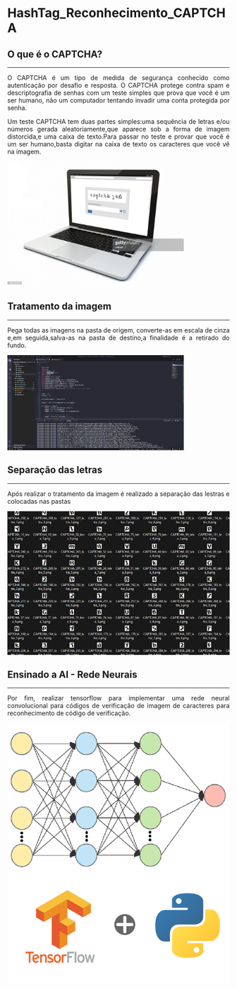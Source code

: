<h1>HashTag_Reconhecimento_CAPTCHA</h1>

<h2>O que é o CAPTCHA?</h2>
<hr><div style='text-align:justify'>

<p>O CAPTCHA é um tipo de medida de segurança conhecido como autenticação por desafio e resposta. O CAPTCHA protege contra spam e descriptografia de senhas com um teste simples que prova que você é um ser humano, não um computador tentando invadir uma conta protegida por senha.</p>
<p>Um teste CAPTCHA tem duas partes simples:uma sequência de letras e/ou números gerada aleatoriamente,que aparece sob a forma de imagem distorcida,e uma caixa de texto.Para passar no teste e provar que você é um ser humano,basta digitar na caixa de texto os caracteres que você vê na imagem.</p>
<img src="img\fuguras\gettyimages-864324868-1024x1024.jpg" width="400px;">
<br>
<h2>Tratamento da imagem</h2>
<hr>
<p>Pega todas as imagens na pasta de origem, converte-as em escala de cinza e,em seguida,salva-as na pasta de destino,a finalidade é a retirado do fundo.</p>
<img src="img\fuguras\vs_code.png" width="400px;">
<br>

<h2>Separação das letras</h2>
<hr>
<p>Após realizar o tratamento da imagem é realizado a separação das lestras e colocadas nas pastas</p>
<img src="img\fuguras\imagem_letras.png" width="600px;">
<br>

<h2>Ensinado a AI - Rede Neurais</h2>
<hr>
<p>Por fim, realizar tensorflow para implementar uma rede neural convolucional para códigos de verificação de imagem de caracteres para reconhecimento de código de verificação.</p> 
<img src="img\fuguras\rede_neural.png" width="600px;">
<br>
<img src="img\fuguras\tensor_pic.png" width="600px;">







 
